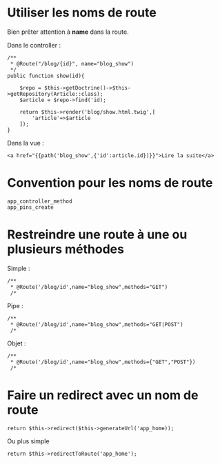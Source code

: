 # Utiliser les noms de route

Bien prêter attention à **name** dans la route.

Dans le controller :

    /**
     * @Route("/blog/{id}", name="blog_show")
     */
    public function show(id){

        $repo = $this->getDoctrine()->$this->getRepository(Article::class);
        $article = $repo->find('id);

        return $this->render('blog/show.html.twig',[
            'article'=>$article
        ]);
    }

Dans la vue :

    <a href="{{path('blog_show',{'id':article.id})}}">Lire la suite</a>

# Convention pour les noms de route

    app_controller_method
    app_pins_create

# Restreindre une route à une ou plusieurs méthodes

Simple :

    /**
     * @Route('/blog/id',name="blog_show",methods="GET")
     /*

Pipe :

    /**
     * @Route('/blog/id',name="blog_show",methods="GET|POST")
     /*

Objet :

    /**
     * @Route('/blog/id',name="blog_show",methods={"GET","POST"})
     /*

# Faire un redirect avec un nom de route

    return $this->redirect($this->generateUrl('app_home));

Ou plus simple

    return $this->redirectToRoute('app_home');
